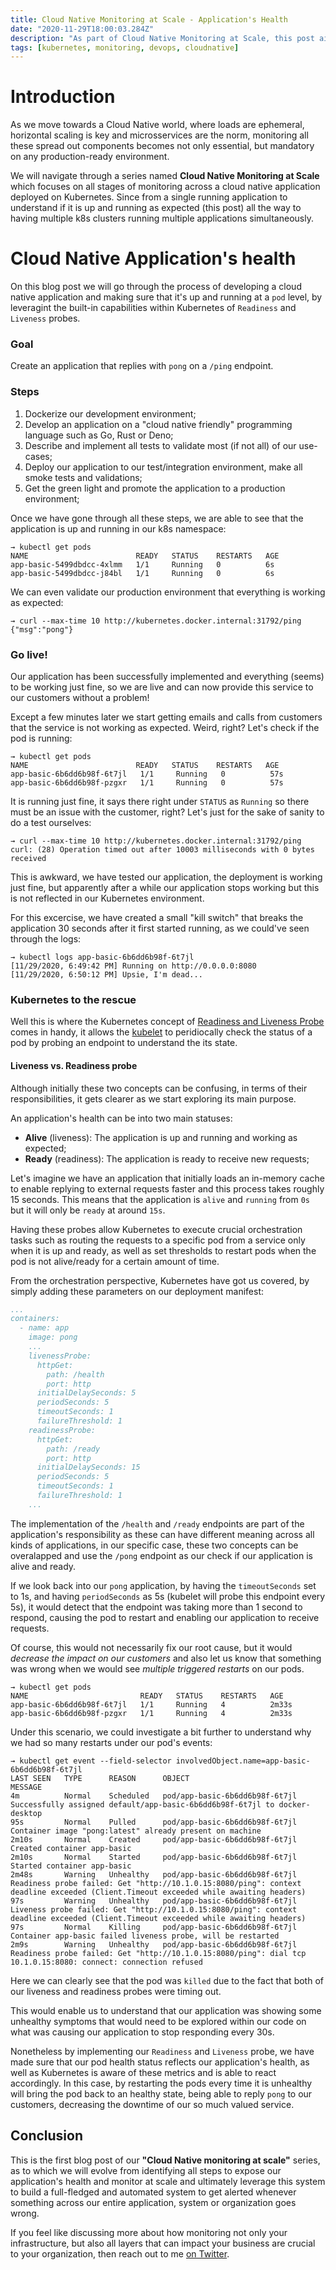 ```yaml
---
title: Cloud Native Monitoring at Scale - Application's Health
date: "2020-11-29T18:00:03.284Z"
description: "As part of Cloud Native Monitoring at Scale, this post aims to tackle the first step to indentify our application's health status and make that metric available to our orchestration layer."
tags: [kubernetes, monitoring, devops, cloudnative]
---
```


# Introduction

As we move towards a Cloud Native world, where loads are ephemeral, horizontal scaling is key and microsservices are the norm, monitoring all these spread out components becomes not only essential, but mandatory on any production-ready environment.

We will navigate through a series named **Cloud Native Monitoring at Scale** which focuses on all stages of monitoring across a cloud native application deployed on Kubernetes. Since from a single running application to understand if it is up and running as expected (this post) all the way to having multiple k8s clusters running multiple applications simultaneously.

# Cloud Native Application's health

On this blog post we will go through the process of developing a cloud native application and making sure that it's up and running at a `pod` level, by leveragint the built-in capabilities within Kubernetes of `Readiness` and `Liveness` probes.

### Goal

Create an application that replies with `pong` on a `/ping` endpoint.

### Steps

1. Dockerize our development environment;
2. Develop an application on a "cloud native friendly" programming language such as Go, Rust or Deno;
3. Describe and implement all tests to validate most (if not all) of our use-cases;
5. Deploy our application to our test/integration environment, make all smoke tests and validations;
6. Get the green light and promote the application to a production environment;

Once we have gone through all these steps, we are able to see that the application is up and running in our k8s namespace:
```console
→ kubectl get pods
NAME                        READY   STATUS    RESTARTS   AGE
app-basic-5499dbdcc-4xlmm   1/1     Running   0          6s
app-basic-5499dbdcc-j84bl   1/1     Running   0          6s
```

We can even validate our production environment that everything is working as expected:
```console
→ curl --max-time 10 http://kubernetes.docker.internal:31792/ping
{"msg":"pong"}
```

### Go live!

Our application has been successfully implemented and everything (seems) to be working just fine, so we are live and can now provide this service to our customers without a problem!

Except a few minutes later we start getting emails and calls from customers that the service is not working as expected. Weird, right? Let's check if the pod is running:

```console
→ kubectl get pods
NAME                        READY   STATUS    RESTARTS   AGE
app-basic-6b6dd6b98f-6t7jl   1/1     Running   0          57s
app-basic-6b6dd6b98f-pzgxr   1/1     Running   0          57s
```

It is running just fine, it says there right under `STATUS` as `Running` so there must be an issue with the customer, right? Let's just for the sake of sanity to do a test ourselves:

```console
→ curl --max-time 10 http://kubernetes.docker.internal:31792/ping
curl: (28) Operation timed out after 10003 milliseconds with 0 bytes received
```

This is awkward, we have tested our application, the deployment is working just fine, but apparently after a while our application stops working but this is not reflected in our Kubernetes environment.

For this excercise, we have created a small "kill switch" that breaks the application 30 seconds after it first started running, as we could've seen through the logs:

```console
→ kubectl logs app-basic-6b6dd6b98f-6t7jl
[11/29/2020, 6:49:42 PM] Running on http://0.0.0.0:8080
[11/29/2020, 6:50:12 PM] Upsie, I'm dead...
```

### Kubernetes to the rescue

Well this is where the Kubernetes concept of [Readiness and Liveness Probe](https://kubernetes.io/docs/tasks/configure-pod-container/configure-liveness-readiness-startup-probes/) comes in handy, it allows the [kubelet](https://kubernetes.io/docs/reference/command-line-tools-reference/kubelet/) to peridiocally check the status of a pod by probing an endpoint to understand the its state.

#### Liveness vs. Readiness probe

Although initially these two concepts can be confusing, in terms of their responsibilities, it gets clearer as we start exploring its main purpose.

An application's health can be into two main statuses:

- **Alive** (liveness): The application is up and running and working as expected;
- **Ready** (readiness): The application is ready to receive new requests;

Let's imagine we have an application that initially loads an in-memory cache to enable replying to external requests faster and this process takes roughly 15 seconds. This means that the application is `alive` and `running` from `0s` but it will only be `ready` at around `15s`.

Having these probes allow Kubernetes to execute crucial orchestration tasks such as routing the requests to a specific pod from a service only when it is up and ready, as well as set thresholds to restart pods when the pod is not alive/ready for a certain amount of time. 

From the orchestration perspective, Kubernetes have got us covered, by simply adding these parameters on our deployment manifest:

```yaml
...
containers:
  - name: app
    image: pong
    ...
    livenessProbe:
      httpGet:
        path: /health
        port: http
      initialDelaySeconds: 5
      periodSeconds: 5
      timeoutSeconds: 1
      failureThreshold: 1
    readinessProbe:
      httpGet:
        path: /ready
        port: http
      initialDelaySeconds: 15
      periodSeconds: 5
      timeoutSeconds: 1
      failureThreshold: 1
    ...
```

The implementation of the `/health` and `/ready` endpoints are part of the application's responsibility as these can have different meaning across all kinds of applications, in our specific case, these two concepts can be overalapped and use the `/pong` endpoint as our check if our application is alive and ready.

If we look back into our `pong` application, by having the `timeoutSeconds` set to 1s, and having `periodSeconds` as 5s (kubelet will probe this endpoint every 5s), it would detect that the endpoint was taking more than 1 second to respond, causing the pod to restart and enabling our application to receive requests. 

Of course, this would not necessarily fix our root cause, but it would *decrease the impact on our customers* and also let us know that something was wrong when we would see *multiple triggered restarts* on our pods.

```console
→ kubectl get pods
NAME                         READY   STATUS    RESTARTS   AGE
app-basic-6b6dd6b98f-6t7jl   1/1     Running   4          2m33s
app-basic-6b6dd6b98f-pzgxr   1/1     Running   4          2m33s
```

Under this scenario, we could investigate a bit further to understand why we had so many restarts under our pod's events:

```console
→ kubectl get event --field-selector involvedObject.name=app-basic-6b6dd6b98f-6t7jl
LAST SEEN   TYPE      REASON      OBJECT                           MESSAGE
4m          Normal    Scheduled   pod/app-basic-6b6dd6b98f-6t7jl   Successfully assigned default/app-basic-6b6dd6b98f-6t7jl to docker-desktop
95s         Normal    Pulled      pod/app-basic-6b6dd6b98f-6t7jl   Container image "pong:latest" already present on machine
2m10s       Normal    Created     pod/app-basic-6b6dd6b98f-6t7jl   Created container app-basic
2m10s       Normal    Started     pod/app-basic-6b6dd6b98f-6t7jl   Started container app-basic
2m48s       Warning   Unhealthy   pod/app-basic-6b6dd6b98f-6t7jl   Readiness probe failed: Get "http://10.1.0.15:8080/ping": context deadline exceeded (Client.Timeout exceeded while awaiting headers)
97s         Warning   Unhealthy   pod/app-basic-6b6dd6b98f-6t7jl   Liveness probe failed: Get "http://10.1.0.15:8080/ping": context deadline exceeded (Client.Timeout exceeded while awaiting headers)
97s         Normal    Killing     pod/app-basic-6b6dd6b98f-6t7jl   Container app-basic failed liveness probe, will be restarted
2m9s        Warning   Unhealthy   pod/app-basic-6b6dd6b98f-6t7jl   Readiness probe failed: Get "http://10.1.0.15:8080/ping": dial tcp 10.1.0.15:8080: connect: connection refused
```

Here we can clearly see that the pod was `killed` due to the fact that both of our liveness and readiness probes were timing out.

This would enable us to understand that our application was showing some unhealthy symptoms that would need to be explored within our code on what was causing our application to stop responding every 30s.

Nonetheless by implementing our `Readiness` and `Liveness` probe, we have made sure that our pod health status reflects our application's health, as well as Kubernetes is aware of these metrics and is able to react accordingly. In this case, by restarting the pods every time it is unhealthy will bring the pod back to an healthy state, being able to reply `pong` to our customers, decreasing the downtime of our so much valued service.

## Conclusion

This is the first blog post of our **"Cloud Native monitoring at scale"** series, as to which we will evolve from identifying all steps to expose our application's health and monitor at scale and ultimately leverage this system to build a full-fledged and automated system to get alerted whenever something across our entire application, system or organization goes wrong.

If you feel like discussing more about how monitoring not only your infrastructure, but also all layers that can impact your business are crucial to your organization, then reach out to me [on Twitter](https://twitter.com/schmittfelipe).